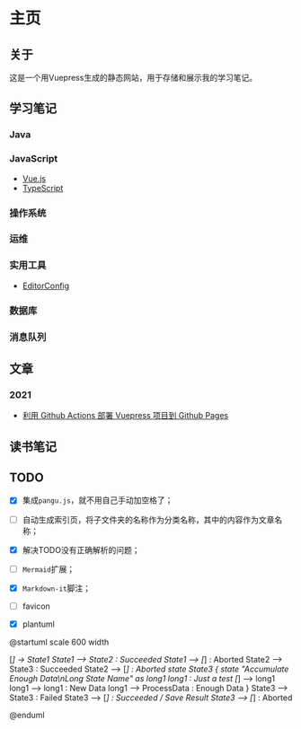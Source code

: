 # 主页

## 关于

这是一个用Vuepress生成的静态网站，用于存储和展示我的学习笔记。

## 学习笔记

### Java

### JavaScript

- [Vue.js](学习笔记/JavaScript/Vue.js.md)
- [TypeScript](学习笔记/JavaScript/TypeScript.md)

### 操作系统

### 运维

### 实用工具

-  [EditorConfig](学习笔记/实用工具/EditorConfig.md)

### 数据库

### 消息队列

## 文章

### 2021

- [利用 Github Actions 部署 Vuepress 项目到 Github Pages](文章/deploy-vuepress-project-to-github-pages-with-github-actions.md)

## 读书笔记

## TODO

- [x] 集成`pangu.js`，就不用自己手动加空格了；
- [ ] 自动生成索引页，将子文件夹的名称作为分类名称，其中的内容作为文章名称；
- [x] 解决TODO没有正确解析的问题；
- [ ] `Mermaid`扩展；
- [x] `Markdown-it`脚注；
- [ ] favicon
- [x] plantuml


@startuml
scale 600 width

[*] -> State1
State1 --> State2 : Succeeded
State1 --> [*] : Aborted
State2 --> State3 : Succeeded
State2 --> [*] : Aborted
state State3 {
  state "Accumulate Enough Data\nLong State Name" as long1
  long1 : Just a test
  [*] --> long1
  long1 --> long1 : New Data
  long1 --> ProcessData : Enough Data
}
State3 --> State3 : Failed
State3 --> [*] : Succeeded / Save Result
State3 --> [*] : Aborted

@enduml

